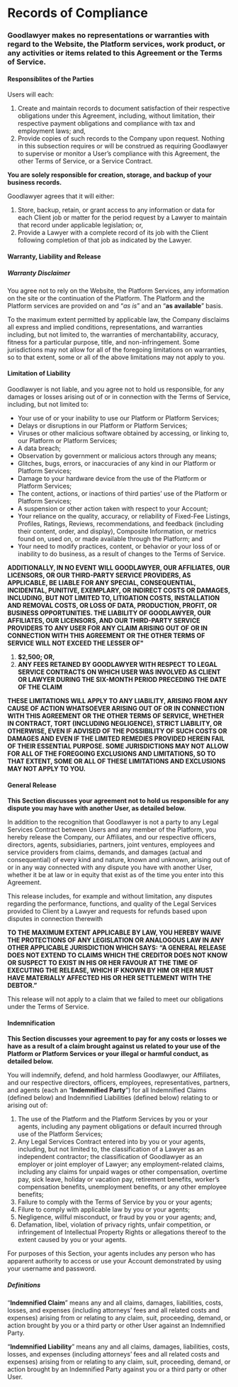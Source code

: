 # Records of Compliance

### Goodlawyer makes no representations or warranties with regard to the Website, the Platform services, work product, or any activities or items related to this Agreement or the Terms of Service. 

#### Responsiblites of the Parties

Users will each:

1. Create and maintain records to document satisfaction of their respective obligations under this Agreement, including, without limitation, their respective payment obligations and compliance with tax and employment laws; and,
2. Provide copies of such records to the Company upon request. Nothing in this subsection requires or will be construed as requiring Goodlawyer to supervise or monitor a User’s compliance with this Agreement, the other Terms of Service, or a Service Contract. 

**You are solely responsible for creation, storage, and backup of your business records.**

Goodlawyer agrees that it will either:

1. Store, backup, retain, or grant access to any information or data for each Client job or matter for the period request by a Lawyer to maintain that record under applicable legislation; or,
2. Provide a Lawyer with a complete record of its job with the Client following completion of that job as indicated by the Lawyer.

#### Warranty, Liability and Release

##### Warranty Disclaimer

You agree not to rely on the Website, the Platform Services, any information on the site or the continuation of the Platform. The Platform and the Platform services are provided on and “_as is_” and an “**as available**” basis. 

To the maximum extent permitted by applicable law, the Company disclaims all express and implied conditions, representations, and warranties including, but not limited to, the warranties of merchantability, accuracy, fitness for a particular purpose, title, and non-infringement. Some jurisdictions may not allow for all of the foregoing limitations on warranties, so to that extent, some or all of the above limitations may not apply to you. 

#### Limitation of Liability

Goodlawyer is not liable, and you agree not to hold us responsible, for any damages or losses arising out of or in connection with the Terms of Service, including, but not limited to:

- Your use of or your inability to use our Platform or Platform Services;
- Delays or disruptions in our Platform or Platform Services;
- Viruses or other malicious software obtained by accessing, or linking to, our Platform or Platform Services;
- A data breach;
- Observation by government or malicious actors through any means;
- Glitches, bugs, errors, or inaccuracies of any kind in our Platform or Platform Services;
- Damage to your hardware device from the use of the Platform or Platform Services;
- The content, actions, or inactions of third parties’ use of the Platform or Platform Services;
- A suspension or other action taken with respect to your Account;
- Your reliance on the quality, accuracy, or reliability of Fixed-Fee Listings, Profiles, Ratings, Reviews, recommendations, and feedback (including their content, order, and display), Composite Information, or metrics found on, used on, or made available through the Platform; and
- Your need to modify practices, content, or behavior or your loss of or inability to do business, as a result of changes to the Terms of Service.

**ADDITIONALLY, IN NO EVENT WILL GOODLAWYER, OUR AFFILIATES, OUR LICENSORS, OR OUR THIRD-PARTY SERVICE PROVIDERS, AS APPLICABLE, BE LIABLE FOR ANY SPECIAL, CONSEQUENTIAL, INCIDENTAL, PUNITIVE, EXEMPLARY, OR INDIRECT COSTS OR DAMAGES, INCLUDING, BUT NOT LIMITED TO, LITIGATION COSTS, INSTALLATION AND REMOVAL COSTS, OR LOSS OF DATA, PRODUCTION, PROFIT, OR BUSINESS OPPORTUNITIES. THE LIABILITY OF GOODLAWYER, OUR AFFILIATES, OUR LICENSORS, AND OUR THIRD-PARTY SERVICE PROVIDERS TO ANY USER FOR ANY CLAIM ARISING OUT OF OR IN CONNECTION WITH THIS AGREEMENT OR THE OTHER TERMS OF SERVICE WILL NOT EXCEED THE LESSER OF"**

1. **$2,500; OR,**
2. **ANY FEES RETAINED BY GOODLAWYER WITH RESPECT TO LEGAL SERVICE CONTRACTS ON WHICH USER WAS INVOLVED AS CLIENT OR LAWYER DURING THE SIX-MONTH PERIOD PRECEDING THE DATE OF THE CLAIM**

**THESE LIMITATIONS WILL APPLY TO ANY LIABILITY, ARISING FROM ANY CAUSE OF ACTION WHATSOEVER ARISING OUT OF OR IN CONNECTION WITH THIS AGREEMENT OR THE OTHER TERMS OF SERVICE, WHETHER IN CONTRACT, TORT (INCLUDING NEGLIGENCE), STRICT LIABILITY, OR OTHERWISE, EVEN IF ADVISED OF THE POSSIBILITY OF SUCH COSTS OR DAMAGES AND EVEN IF THE LIMITED REMEDIES PROVIDED HEREIN FAIL OF THEIR ESSENTIAL PURPOSE. SOME JURISDICTIONS MAY NOT ALLOW FOR ALL OF THE FOREGOING EXCLUSIONS AND LIMITATIONS, SO TO THAT EXTENT, SOME OR ALL OF THESE LIMITATIONS AND EXCLUSIONS MAY NOT APPLY TO YOU.**

#### General Release

**This Section discusses your agreement not to hold us responsible for any dispute you may have with another User, as detailed below.**

In addition to the recognition that Goodlawyer is not a party to any Legal Services Contract between Users and any member of the Platform, you hereby release the Company, our Affiliates, and our respective officers, directors, agents, subsidiaries, partners, joint ventures, employees and service providers from claims, demands, and damages (actual and consequential) of every kind and nature, known and unknown, arising out of or in any way connected with any dispute you have with another User, whether it be at law or in equity that exist as of the time you enter into this Agreement. 

This release includes, for example and without limitation, any disputes regarding the performance, functions, and quality of the Legal Services provided to Client by a Lawyer and requests for refunds based upon disputes in connection therewith

**TO THE MAXIMUM EXTENT APPLICABLE BY LAW, YOU HEREBY WAIVE THE PROTECTIONS OF ANY LEGISLATION OR ANALOGOUS LAW IN ANY OTHER APPLICABLE JURISDICTION WHICH SAYS: “A GENERAL RELEASE DOES NOT EXTEND TO CLAIMS WHICH THE CREDITOR DOES NOT KNOW OR SUSPECT TO EXIST IN HIS OR HER FAVOUR AT THE TIME OF EXECUTING THE RELEASE, WHICH IF KNOWN BY HIM OR HER MUST HAVE MATERIALLY AFFECTED HIS OR HER SETTLEMENT WITH THE DEBTOR.”**

This release will not apply to a claim that we failed to meet our obligations under the Terms of Service.

#### Indemnification

**This Section discusses your agreement to pay for any costs or losses we have as a result of a claim brought against us related to your use of the Platform or Platform Services or your illegal or harmful conduct, as detailed below.**

You will indemnify, defend, and hold harmless Goodlawyer, our Affiliates, and our respective directors, officers, employees, representatives, partners, and agents (each an “**Indemnified Party**”) for all Indemnified Claims (defined below) and Indemnified Liabilities (defined below) relating to or arising out of:

1. The use of the Platform and the Platform Services by you or your agents, including any payment obligations or default incurred through use of the Platform Services;
2. Any Legal Services Contract entered into by you or your agents, including, but not limited to, the classification of a Lawyer as an independent contractor; the classification of Goodlawyer as an employer or joint employer of Lawyer; any employment-related claims, including any claims for unpaid wages or other compensation, overtime pay, sick leave, holiday or vacation pay, retirement benefits, worker’s compensation benefits, unemployment benefits, or any other employee benefits;
3. Failure to comply with the Terms of Service by you or your agents; 
4. Filure to comply with applicable law by you or your agents;
5. Negligence, willful misconduct, or fraud by you or your agents; and,
6. Defamation, libel, violation of privacy rights, unfair competition, or infringement of Intellectual Property Rights or allegations thereof to the extent caused by you or your agents. 

For purposes of this Section, your agents includes any person who has apparent authority to access or use your Account demonstrated by using your username and password.

##### Definitions 

“**Indemnified Claim**” means any and all claims, damages, liabilities, costs, losses, and expenses (including attorneys’ fees and all related costs and expenses) arising from or relating to any claim, suit, proceeding, demand, or action brought by you or a third party or other User against an Indemnified Party.

“**Indemnified Liability**” means any and all claims, damages, liabilities, costs, losses, and expenses (including attorneys’ fees and all related costs and expenses) arising from or relating to any claim, suit, proceeding, demand, or action brought by an Indemnified Party against you or a third party or other User.

